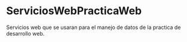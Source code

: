 # ServiciosWebPracticaWeb
Servicios web que se usaran para el manejo de datos de la practica de desarrollo web.
